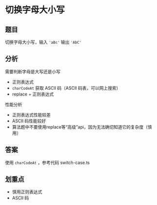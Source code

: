 # 切换字母大小写

## 题目

切换字母大小写，输入 `'aBc'` 输出 `'AbC'`

## 分析

需要判断字母是大写还是小写
- 正则表达式
- `charCodeAt` 获取 ASCII 码（ASCII 码表，可以网上搜索）
- replace + 正则表达式

性能分析
- 正则表达式性能较差
- ASCII 码性能较好
- 算法题中不要使用replace等“高级”api，因为无法确切知道它的复杂度（慎用）

## 答案

使用 `charCodeAt` ，参考代码 switch-case.ts

## 划重点

- 慎用正则表达式
- ASCII 码
